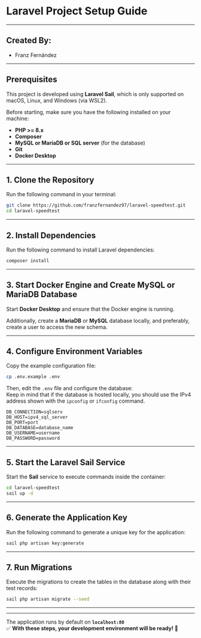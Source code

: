 # Laravel Project Setup Guide

---  
## Created By:  
- Franz Fernández

---  

## Prerequisites  

This project is developed using **Laravel Sail**, which is only supported on macOS, Linux, and Windows (via WSL2).  

Before starting, make sure you have the following installed on your machine:  

- **PHP >= 8.x**  
- **Composer**  
- **MySQL or MariaDB or SQL server** (for the database)  
- **Git**  
- **Docker Desktop**  

---  

## 1. Clone the Repository  

Run the following command in your terminal:  

```bash
git clone https://github.com/franzfernandez97/laravel-speedtest.git
cd laravel-speedtest
```  

---  

## 2. Install Dependencies  

Run the following command to install Laravel dependencies:  

```bash
composer install
```  

---  

## 3. Start Docker Engine and Create MySQL or MariaDB Database  

Start **Docker Desktop** and ensure that the Docker engine is running.  

Additionally, create a **MariaDB** or **MySQL** database locally, and preferably, create a user to access the new schema. 

---  

## 4. Configure Environment Variables  

Copy the example configuration file:  

```bash
cp .env.example .env
```  

Then, edit the `.env` file and configure the database:  
Keep in mind that if the database is hosted locally, you should use the IPv4 address shown with the `ipconfig` or `ifconfig` command.  

```env
DB_CONNECTION=sqlserv
DB_HOST=ipv4_sql_server
DB_PORT=port
DB_DATABASE=database_name
DB_USERNAME=username
DB_PASSWORD=password
```  

---  

## 5. Start the Laravel Sail Service  

Start the **Sail** service to execute commands inside the container:  

```bash
cd laravel-speedtest
sail up -d
```  

---  

## 6. Generate the Application Key  

Run the following command to generate a unique key for the application:  

```bash
sail php artisan key:generate
```  

---  

## 7. Run Migrations  

Execute the migrations to create the tables in the database along with their test records:  

```bash
sail php artisan migrate --seed
```  

---  

---  

The application runs by default on **`localhost:80`**  
✅ **With these steps, your development environment will be ready! 🚀**  
